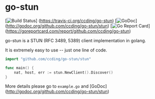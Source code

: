 go-stun
=======

[![Build Status](https://travis-ci.org/ccding/go-stun.svg?branch=master)]
(https://travis-ci.org/ccding/go-stun)
[![GoDoc](https://godoc.org/github.com/ccding/go-stun?status.svg)]
(http://godoc.org/github.com/ccding/go-stun/stun)
[![Go Report Card](https://goreportcard.com/badge/github.com/ccding/go-stun)]
(https://goreportcard.com/report/github.com/ccding/go-stun)

go-stun is a STUN (RFC 3489, 5389) client implementation in golang.

It is extremely easy to use -- just one line of code.

```go
import "github.com/ccding/go-stun/stun"

func main() {
	nat, host, err := stun.NewClient().Discover()
}
```

More details please go to `example.go` and [GoDoc]
(http://godoc.org/github.com/ccding/go-stun/stun)
